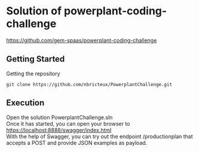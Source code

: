 # Solution of powerplant-coding-challenge

https://github.com/gem-spaas/powerplant-coding-challenge

## Getting Started

Getting the repository

```
git clone https://github.com/nbricteux/PowerplantChallenge.git
```

## Execution

Open the solution PowerplantChallenge.sln<br />
Once it has started, you can open your browser to [https://localhost:8888/swagger/index.html](https://localhost:8888/swagger/index.html)<br />
With the help of Swagger, you can try out the endpoint /productionplan that accepts a POST and provide JSON examples as payload. 